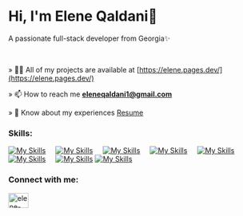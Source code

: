 # Hi, I'm Elene Qaldani👋</h1>

A passionate full-stack developer from Georgia✨

<br/>

&raquo; 👩‍💻 All of my projects are available at [https://elene.pages.dev/](https://elene.pages.dev/)

&raquo; 📫 How to reach me **eleneqaldani1@gmail.com**

&raquo; 📄 Know about my experiences [Resume](https://www.dropbox.com/scl/fi/sjum75iaec0ma0zvdswhx/Resume.pdf?rlkey=igt9llrgp1eyf5ij3ufcapbpn&dl=0)

### Skills:

[![My Skills](https://skillicons.dev/icons?i=html,css)](https://skillicons.dev) &nbsp;&nbsp;&nbsp; [![My Skills](https://skillicons.dev/icons?i=js,ts)](https://skillicons.dev) 
 &nbsp;&nbsp;&nbsp; [![My Skills](https://skillicons.dev/icons?i=react,redux)](https://skillicons.dev) &nbsp;&nbsp;&nbsp; [![My Skills](https://skillicons.dev/icons?i=tailwind,scss,bootstrap,materialui,styledcomponents)](https://skillicons.dev) &nbsp;&nbsp;&nbsp; [![My Skills](https://skillicons.dev/icons?i=figma)](https://skillicons.dev) &nbsp;&nbsp;&nbsp; [![My Skills](https://skillicons.dev/icons?i=nodejs,express,mongodb)](https://skillicons.dev) &nbsp;&nbsp;&nbsp; [![My Skills](https://skillicons.dev/icons?i=c#)](https://skillicons.dev) [![My Skills](https://skillicons.dev/icons?i=unity)](https://skillicons.dev)

<h3 align="left">Connect with me:</h3>
<p align="left">
<a href="https://linkedin.com/in/elene-qaldani" target="blank"><img align="center" src="https://raw.githubusercontent.com/rahuldkjain/github-profile-readme-generator/master/src/images/icons/Social/linked-in-alt.svg" alt="elene-qaldani" height="30" width="40" /></a>
</p>
